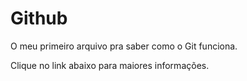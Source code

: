 # Github

O meu primeiro arquivo pra saber como o Git funciona.

Clique no link abaixo para maiores informações.
